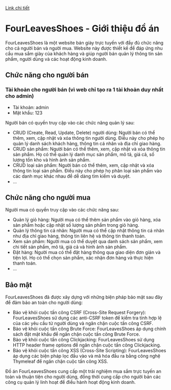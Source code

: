 [Link chi tiết](ReadmeTest.readme)
# FourLeavesShoes - Giới thiệu đồ án

FourLeavesShoes là một website bán giày trực tuyến với đầy đủ chức năng cho cả người bán và người mua. Website này được thiết kế để đáp ứng nhu cầu mua sắm giày của khách hàng và giúp người bán quản lý thông tin sản phẩm, người dùng và các hoạt động kinh doanh.

## Chức năng cho người bán
### Tài khoản cho người bán (vì web chỉ tạo ra 1 tài khoản duy nhất cho admin)
- Tài khoản: admin
- Mật khẩu: 123

Người bán có quyền truy cập vào các chức năng quản lý sau:

- CRUD (Create, Read, Update, Delete) người dùng: Người bán có thể thêm, xem, cập nhật và xóa thông tin người dùng. Điều này cho phép họ quản lý danh sách khách hàng, thông tin cá nhân và địa chỉ giao hàng.
- CRUD sản phẩm: Người bán có thể thêm, xem, cập nhật và xóa thông tin sản phẩm. Họ có thể quản lý danh mục sản phẩm, mô tả, giá cả, số lượng tồn kho và hình ảnh sản phẩm.
- CRUD loại sản phẩm: Người bán có thể thêm, xem, cập nhật và xóa thông tin loại sản phẩm. Điều này cho phép họ phân loại sản phẩm vào các danh mục khác nhau để dễ dàng tìm kiếm và duyệt.
- ...

## Chức năng cho người mua

Người mua có quyền truy cập vào các chức năng sau:

- Quản lý giỏ hàng: Người mua có thể thêm sản phẩm vào giỏ hàng, xóa sản phẩm hoặc cập nhật số lượng sản phẩm trong giỏ hàng.
- Quản lý thông tin cá nhân: Người mua có thể cập nhật thông tin cá nhân như địa chỉ giao hàng, thông tin liên hệ và thông tin thanh toán.
- Xem sản phẩm: Người mua có thể duyệt qua danh sách sản phẩm, xem chi tiết sản phẩm, mô tả, giá cả và hình ảnh sản phẩm.
- Đặt hàng: Người mua có thể đặt hàng thông qua giao diện đơn giản và tiện lợi. Họ có thể chọn sản phẩm, xác nhận đơn hàng và thực hiện thanh toán.
- ...

## Bảo mật

FourLeavesShoes đã được xây dựng với những biện pháp bảo mật sau đây để đảm bảo an toàn cho người dùng:

- Bảo vệ khỏi cuộc tấn công CSRF (Cross-Site Request Forgery): FourLeavesShoes sử dụng các anti-CSRF token để kiểm tra tính hợp lệ của các yêu cầu từ người dùng và ngăn chặn cuộc tấn công CSRF.
- Bảo vệ khỏi cuộc tấn công Brute Force: FourLeavesShoes áp dụng chính sách đặt mật khẩu để ngăn chặn cuộc tấn công Brute Force.
- Bảo vệ khỏi cuộc tấn công Clickjacking: FourLeavesShoes sử dụng HTTP header frame options để ngăn chặn cuộc tấn công Clickjacking.
- Bảo vệ khỏi cuộc tấn công XSS (Cross-Site Scripting): FourLeavesShoes áp dụng các biện pháp lọc đầu vào và mã hóa đầu ra bằng công nghệ Thymeleaf để ngăn chặn cuộc tấn công XSS.

Đồ án FourLeavesShoes cung cấp một trải nghiệm mua sắm trực tuyến an toàn và thuận tiện cho người dùng, đồng thời cung cấp cho người bán các công cụ quản lý linh hoạt để điều hành hoạt động kinh doanh.
